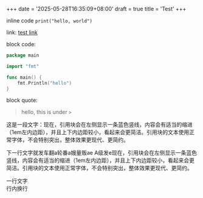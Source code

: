 +++
date = '2025-05-28T16:35:09+08:00'
draft = true
title = 'Test'
+++

inline code `print("hello, world")`

link: [test link](www.google.com)

block code:
```go
package main

import "fmt"

func main() {
    fmt.Println("hello")
}
```

block quote:
> hello, this is under `>`


这是一段文字：现在，引用块会在左侧显示一条蓝色竖线，内容会有适当的缩进（1em左内边距），并且上下内边距较小，看起来会更简洁。引用块的文本使用正常字体，不会特别突出，整体效果更现代、更简约。

下一行文字就发车翻a轮番a嫂量贩ae A级发e现在，引用块会在左侧显示一条蓝色竖线，内容会有适当的缩进（1em左内边距），并且上下内边距较小，看起来会更简洁。引用块的文本使用正常字体，不会特别突出，整体效果更现代、更简约。

一行文字  
行内换行